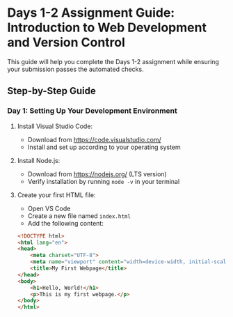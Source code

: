 # Days 1-2 Assignment Guide: Introduction to Web Development and Version Control

This guide will help you complete the Days 1-2 assignment while ensuring your submission passes the automated checks.

## Step-by-Step Guide

### Day 1: Setting Up Your Development Environment

1. Install Visual Studio Code:
   - Download from https://code.visualstudio.com/
   - Install and set up according to your operating system

2. Install Node.js:
   - Download from https://nodejs.org/ (LTS version)
   - Verify installation by running `node -v` in your terminal

3. Create your first HTML file:
   - Open VS Code
   - Create a new file named `index.html`
   - Add the following content:

   ```html
   <!DOCTYPE html>
   <html lang="en">
   <head>
       <meta charset="UTF-8">
       <meta name="viewport" content="width=device-width, initial-scale=1.0">
       <title>My First Webpage</title>
   </head>
   <body>
       <h1>Hello, World!</h1>
       <p>This is my first webpage.</p>
   </body>
   </html>

